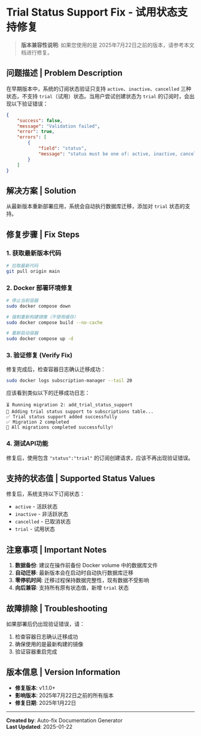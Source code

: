 # Trial Status Support Fix - 试用状态支持修复

> **版本兼容性说明**: 如果您使用的是 2025年7月22日之前的版本，请参考本文档进行修复。

## 问题描述 | Problem Description

在早期版本中，系统的订阅状态验证只支持 `active`、`inactive`、`cancelled` 三种状态，不支持 `trial`（试用）状态。当用户尝试创建状态为 `trial` 的订阅时，会出现以下验证错误：

```json
{
    "success": false,
    "message": "Validation failed",
    "error": true,
    "errors": [
        {
            "field": "status",
            "message": "status must be one of: active, inactive, cancelled"
        }
    ]
}
```

## 解决方案 | Solution

从最新版本重新部署应用，系统会自动执行数据库迁移，添加对 `trial` 状态的支持。

## 修复步骤 | Fix Steps

### 1. 获取最新版本代码

```bash
# 拉取最新代码
git pull origin main
```

### 2. Docker 部署环境修复

```bash
# 停止当前容器
sudo docker compose down

# 强制重新构建镜像（不使用缓存）
sudo docker compose build --no-cache

# 重新启动容器
sudo docker compose up -d
```

### 3. 验证修复 (Verify Fix)

修复完成后，检查容器日志确认迁移成功：

```bash
sudo docker logs subscription-manager --tail 20
```

应该看到类似以下的迁移成功日志：

```
⏳ Running migration 2: add_trial_status_support
🔄 Adding trial status support to subscriptions table...
✅ Trial status support added successfully
✅ Migration 2 completed
🎉 All migrations completed successfully!
```

### 4. 测试API功能

修复后，使用包含 `"status":"trial"` 的订阅创建请求，应该不再出现验证错误。

## 支持的状态值 | Supported Status Values

修复后，系统支持以下订阅状态：

- `active` - 活跃状态
- `inactive` - 非活跃状态  
- `cancelled` - 已取消状态
- `trial` - 试用状态

## 注意事项 | Important Notes

1. **数据备份**: 建议在操作前备份 Docker volume 中的数据库文件
2. **自动迁移**: 最新版本会在启动时自动执行数据库迁移
3. **零停机时间**: 迁移过程保持数据完整性，现有数据不受影响
4. **向后兼容**: 支持所有原有状态值，新增 `trial` 状态

## 故障排除 | Troubleshooting

如果部署后仍出现验证错误，请：
1. 检查容器日志确认迁移成功
2. 确保使用的是最新构建的镜像
3. 验证容器重启完成

## 版本信息 | Version Information

- **修复版本**: v1.1.0+
- **影响版本**: 2025年7月22日之前的所有版本
- **修复日期**: 2025年1月22日

---

**Created by**: Auto-fix Documentation Generator  
**Last Updated**: 2025-01-22 